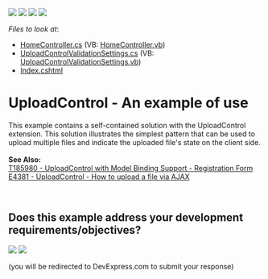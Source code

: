 <!-- default badges list -->
![](https://img.shields.io/endpoint?url=https://codecentral.devexpress.com/api/v1/VersionRange/128553124/14.2.6%2B)
[![](https://img.shields.io/badge/Open_in_DevExpress_Support_Center-FF7200?style=flat-square&logo=DevExpress&logoColor=white)](https://supportcenter.devexpress.com/ticket/details/T227032)
[![](https://img.shields.io/badge/📖_How_to_use_DevExpress_Examples-e9f6fc?style=flat-square)](https://docs.devexpress.com/GeneralInformation/403183)
[![](https://img.shields.io/badge/💬_Leave_Feedback-feecdd?style=flat-square)](#does-this-example-address-your-development-requirementsobjectives)
<!-- default badges end -->
<!-- default file list -->
*Files to look at*:

* [HomeController.cs](./CS/Controllers/HomeController.cs) (VB: [HomeController.vb](./VB/Controllers/HomeController.vb))
* [UploadControlValidationSettings.cs](./CS/Models/UploadControlValidationSettings.cs) (VB: [UploadControlValidationSettings.vb](./VB/Models/UploadControlValidationSettings.vb))
* [Index.cshtml](./CS/Views/Home/Index.cshtml)
<!-- default file list end -->
# UploadControl - An example of use


<p>This example contains a self-contained solution with the UploadControl extension. This solution illustrates the simplest pattern that can be used to upload multiple files and indicate the uploaded file's state on the client side.<br /><br /><strong>See Also:</strong><br /><a href="https://www.devexpress.com/Support/Center/p/T185980">T185980 - UploadControl with Model Binding Support - Registration Form</a> <br /><a href="https://www.devexpress.com/Support/Center/p/E4381">E4381 - UploadControl - How to upload a file via AJAX</a> </p>

<br/>


<!-- feedback -->
## Does this example address your development requirements/objectives?

[<img src="https://www.devexpress.com/support/examples/i/yes-button.svg"/>](https://www.devexpress.com/support/examples/survey.xml?utm_source=github&utm_campaign=asp-net-mvc-upload-control-upload-multiple-files&~~~was_helpful=yes) [<img src="https://www.devexpress.com/support/examples/i/no-button.svg"/>](https://www.devexpress.com/support/examples/survey.xml?utm_source=github&utm_campaign=asp-net-mvc-upload-control-upload-multiple-files&~~~was_helpful=no)

(you will be redirected to DevExpress.com to submit your response)
<!-- feedback end -->
